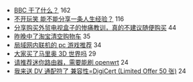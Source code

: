 - [BBC 干了什么？](https://www.v2ex.com/t/753084) 162
- [不开玩笑 能不能分享一条人生经验？](https://www.v2ex.com/t/753038) 116
- [分享购买外贸电视盒子的惨痛教训，真的不建议随便购买](https://www.v2ex.com/t/752999) 44
- [昨晚中了淘宝清空购物车](https://www.v2ex.com/t/753055) 35
- [局域网内联机的 pc 游戏推荐](https://www.v2ex.com/t/753046) 34
- [大家买了马里奥 3D 世界吗](https://www.v2ex.com/t/753010) 29
- [请推荐迷你路由器，需要能刷 openwrt](https://www.v2ex.com/t/753015) 24
- [我来送 DV 通配符了 兼容性=DigiCert (Limited Offer 50 张)](https://www.v2ex.com/t/753028) 24